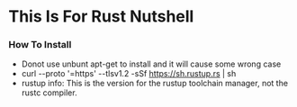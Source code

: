 # This Is For Rust Nutshell


### How To Install

* Donot use unbunt apt-get to install and it will cause some wrong case
* curl --proto '=https' --tlsv1.2 -sSf https://sh.rustup.rs | sh
* rustup info: This is the version for the rustup toolchain manager, not the rustc compiler.
